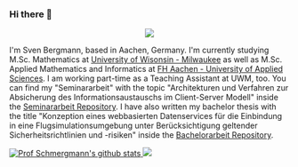 ### Hi there 👋

<p align="center">
  <a href="https://www.linkedin.com/in/sven-bergmann-500925227/">
    <img src="https://img.shields.io/badge/linkedin-%230077B5.svg?&style=for-the-badge&logo=linkedin&logoColor=white" />
  </a>
</p>

I'm Sven Bergmann, based in Aachen, Germany. 
I'm currently studying M.Sc. Mathematics at [University of Wisonsin - Milwaukee](https://uwm.edu/) as well as M.Sc. Applied Mathematics and Informatics at [FH Aachen - University of Applied Sciences](https://www.fh-aachen.de/). I am working part-time as a Teaching Assistant at UWM, too.
You can find my "Seminararbeit" with the topic "Architekturen und Verfahren zur Absicherung des Informationsaustauschs im Client-Server Modell" inside the [Seminararbeit Repository](../../../Seminararbeit).
I have also written my bachelor thesis with the title "Konzeption eines webbasierten Datenservices für die Einbindung in eine Flugsimulationsumgebung unter Berücksichtigung geltender Sicherheitsrichtlinien und -risiken" inside the [Bachelorarbeit Repository](../../../Bachelorarbeit).

  <a href="https://github.com/anuraghazra/github-readme-stats">
    <img src="https://github-readme-stats.vercel.app/api?username=svbergmann&show_icons=true&include_all_commits=true&theme=dark&hide_border=true" alt="Prof Schmergmann's github stats" />
  </a>
  <a href="https://github.com/anuraghazra/github-readme-stats">
    <img src="https://github-readme-stats.vercel.app/api/top-langs/?username=svbergmann&layout=compact&theme=dark&hide_border=true" />
  </a>



